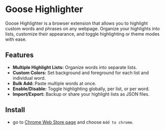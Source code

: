 # Goose Highlighter

Goose Highlighter is a browser extension that allows you to highlight custom words and phrases on any webpage. Organize your highlights into lists, customize their appearance, and toggle highlighting or theme modes with ease.

## Features

- **Multiple Highlight Lists:** Organize words into separate lists.
- **Custom Colors:** Set background and foreground for each list and individual word.
- **Bulk Add:** Paste multiple words at once.
- **Enable/Disable:** Toggle highlighting globally, per list, or per word.
- **Import/Export:** Backup or share your highlight lists as JSON files.

## Install

- go to [Chrome Web Store page](https://chromewebstore.google.com/detail/goose-highlighter/kdoehicejfnccbmecpkfjlbljpfogoep) and choose `Add to chrome`.
